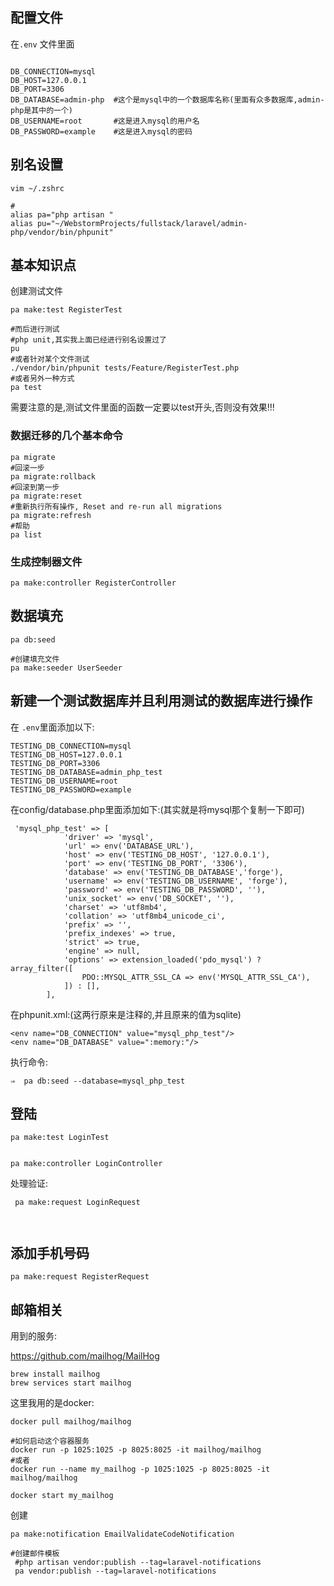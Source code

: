 
## 配置文件
在`.env` 文件里面
```shell

DB_CONNECTION=mysql
DB_HOST=127.0.0.1
DB_PORT=3306
DB_DATABASE=admin-php  #这个是mysql中的一个数据库名称(里面有众多数据库,admin-php是其中的一个)
DB_USERNAME=root       #这是进入mysql的用户名
DB_PASSWORD=example    #这是进入mysql的密码
```

## 别名设置

```shell
vim ~/.zshrc

#
alias pa="php artisan "
alias pu="~/WebstormProjects/fullstack/laravel/admin-php/vendor/bin/phpunit"

```

## 基本知识点

创建测试文件
```shell
pa make:test RegisterTest

#而后进行测试
#php unit,其实我上面已经进行别名设置过了
pu
#或者针对某个文件测试
./vendor/bin/phpunit tests/Feature/RegisterTest.php
#或者另外一种方式
pa test
```

需要注意的是,测试文件里面的函数一定要以test开头,否则没有效果!!!

### 数据迁移的几个基本命令

```shell
pa migrate
#回滚一步
pa migrate:rollback
#回滚到第一步
pa migrate:reset
#重新执行所有操作, Reset and re-run all migrations
pa migrate:refresh
#帮助
pa list 
```

### 生成控制器文件

```shell
pa make:controller RegisterController
```


## 数据填充

```shell
pa db:seed

#创建填充文件
pa make:seeder UserSeeder
```


## 新建一个测试数据库并且利用测试的数据库进行操作
在 `.env`里面添加以下:

```shell
TESTING_DB_CONNECTION=mysql
TESTING_DB_HOST=127.0.0.1
TESTING_DB_PORT=3306
TESTING_DB_DATABASE=admin_php_test
TESTING_DB_USERNAME=root
TESTING_DB_PASSWORD=example
```

在config/database.php里面添加如下:(其实就是将mysql那个复制一下即可)

```shell
 'mysql_php_test' => [
            'driver' => 'mysql',
            'url' => env('DATABASE_URL'),
            'host' => env('TESTING_DB_HOST', '127.0.0.1'),
            'port' => env('TESTING_DB_PORT', '3306'),
            'database' => env('TESTING_DB_DATABASE','forge'),
            'username' => env('TESTING_DB_USERNAME', 'forge'),
            'password' => env('TESTING_DB_PASSWORD', ''),
            'unix_socket' => env('DB_SOCKET', ''),
            'charset' => 'utf8mb4',
            'collation' => 'utf8mb4_unicode_ci',
            'prefix' => '',
            'prefix_indexes' => true,
            'strict' => true,
            'engine' => null,
            'options' => extension_loaded('pdo_mysql') ? array_filter([
                PDO::MYSQL_ATTR_SSL_CA => env('MYSQL_ATTR_SSL_CA'),
            ]) : [],
        ],
```

在phpunit.xml:(这两行原来是注释的,并且原来的值为sqlite)

```shell
<env name="DB_CONNECTION" value="mysql_php_test"/>
<env name="DB_DATABASE" value=":memory:"/>
```

执行命令:

```shell
⇒  pa db:seed --database=mysql_php_test
```

## 登陆

```shell
pa make:test LoginTest


pa make:controller LoginController
```

处理验证:

```shell
 pa make:request LoginRequest
 
 
```



## 添加手机号码

```shell
pa make:request RegisterRequest
```


## 邮箱相关

用到的服务:

https://github.com/mailhog/MailHog


```shell
brew install mailhog
brew services start mailhog
```

这里我用的是docker:

```shell
docker pull mailhog/mailhog

#如何启动这个容器服务
docker run -p 1025:1025 -p 8025:8025 -it mailhog/mailhog
#或者
docker run --name my_mailhog -p 1025:1025 -p 8025:8025 -it mailhog/mailhog

docker start my_mailhog
```


创建

```shell
pa make:notification EmailValidateCodeNotification

#创建邮件模板
 #php artisan vendor:publish --tag=laravel-notifications
 pa vendor:publish --tag=laravel-notifications
```